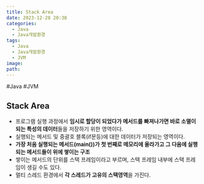 ```yaml
---
title: Stack Area
date: 2023-12-28 20:38
categories:
  - Java
  - Java개발환경
tags:
  - Java
  - Java개발환경
  - JVM
image: 
path:
---
```

#Java #JVM 

## Stack Area
+ 프로그램 실행 과정에서 **임시로 할당이 되었다가 메서드를 빠져나가면 바로 소멸이 되는 특성의 데이터**들을 저장하기 위한 영역이다.
+ 실행되는 메서드 및 중괄호 블록(if문등)에 대한 데이터가 저장되는 영역이다.
+ **가장 처음 실행되는 메서드(main())가 첫 번째로 메모리에 올라가고 그 다음에 실행되는 메서드들이 위에 쌓이는 구조**
+ 쌓이는 메서드의 단위를 스택 프레임이라고 부르며, 스택 프레임 내부에 스택 프레임이 생길 수도 있다.
+ 멀티 스레드 환경에서 **각 스레드가 고유의 스택영역**을 가진다.
